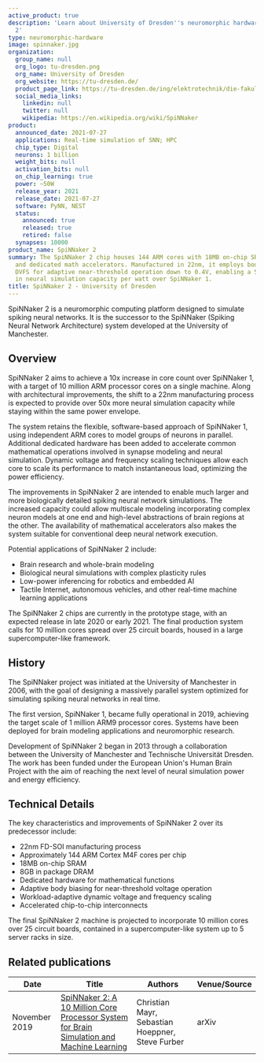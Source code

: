 ```yaml
---
active_product: true
description: 'Learn about University of Dresden''s neuromorphic hardware: SpiNNaker
  2'
type: neuromorphic-hardware
image: spinnaker.jpg
organization:
  group_name: null
  org_logo: tu-dresden.png
  org_name: University of Dresden
  org_website: https://tu-dresden.de/
  product_page_link: https://tu-dresden.de/ing/elektrotechnik/die-fakultaet/aktuelles/news/spinnaker2-tu-dresden-university-of-manchester-und-globalfoundries-gelingt-durchbruch-bei-ki-cloud-systemen?set_language=en
  social_media_links:
    linkedin: null
    twitter: null
    wikipedia: https://en.wikipedia.org/wiki/SpiNNaker
product:
  announced_date: 2021-07-27
  applications: Real-time simulation of SNN; HPC
  chip_type: Digital
  neurons: 1 billion
  weight_bits: null
  activation_bits: null
  on_chip_learning: true
  power: ~50W
  release_year: 2021
  release_date: 2021-07-27
  software: PyNN, NEST
  status:
    announced: true
    released: true
    retired: false
  synapses: 10000
product_name: SpiNNaker 2
summary: The SpiNNaker 2 chip houses 144 ARM cores with 18MB on-chip SRAM, 8GB DRAM,
  and dedicated math accelerators. Manufactured in 22nm, it employs body biasing and
  DVFS for adaptive near-threshold operation down to 0.4V, enabling a 50x increase
  in neural simulation capacity per watt over SpiNNaker 1.
title: SpiNNaker 2 - University of Dresden
---
```


SpiNNaker 2 is a neuromorphic computing platform designed to simulate spiking neural networks. It is the successor to the SpiNNaker (Spiking Neural Network Architecture) system developed at the University of Manchester. 

## Overview

SpiNNaker 2 aims to achieve a 10x increase in core count over SpiNNaker 1, with a target of 10 million ARM processor cores on a single machine. Along with architectural improvements, the shift to a 22nm manufacturing process is expected to provide over 50x more neural simulation capacity while staying within the same power envelope.

The system retains the flexible, software-based approach of SpiNNaker 1, using independent ARM cores to model groups of neurons in parallel. Additional dedicated hardware has been added to accelerate common mathematical operations involved in synapse modeling and neural simulation. Dynamic voltage and frequency scaling techniques allow each core to scale its performance to match instantaneous load, optimizing the power efficiency.

The improvements in SpiNNaker 2 are intended to enable much larger and more biologically detailed spiking neural network simulations. The increased capacity could allow multiscale modeling incorporating complex neuron models at one end and high-level abstractions of brain regions at the other. The availability of mathematical accelerators also makes the system suitable for conventional deep neural network execution.

Potential applications of SpiNNaker 2 include:

- Brain research and whole-brain modeling
- Biological neural simulations with complex plasticity rules
- Low-power inferencing for robotics and embedded AI
- Tactile Internet, autonomous vehicles, and other real-time machine learning applications

The SpiNNaker 2 chips are currently in the prototype stage, with an expected release in late 2020 or early 2021. The final production system calls for 10 million cores spread over 25 circuit boards, housed in a large supercomputer-like framework.

## History

The SpiNNaker project was initiated at the University of Manchester in 2006, with the goal of designing a massively parallel system optimized for simulating spiking neural networks in real time. 

The first version, SpiNNaker 1, became fully operational in 2019, achieving the target scale of 1 million ARM9 processor cores. Systems have been deployed for brain modeling applications and neuromorphic research.

Development of SpiNNaker 2 began in 2013 through a collaboration between the University of Manchester and Technische Universität Dresden. The work has been funded under the European Union's Human Brain Project with the aim of reaching the next level of neural simulation power and energy efficiency.

## Technical Details

The key characteristics and improvements of SpiNNaker 2 over its predecessor include:

- 22nm FD-SOI manufacturing process
- Approximately 144 ARM Cortex M4F cores per chip 
- 18MB on-chip SRAM
- 8GB in package DRAM  
- Dedicated hardware for mathematical functions
- Adaptive body biasing for near-threshold voltage operation
- Workload-adaptive dynamic voltage and frequency scaling
- Accelerated chip-to-chip interconnects

The final SpiNNaker 2 machine is projected to incorporate 10 million cores over 25 circuit boards, contained in a supercomputer-like system up to 5 server racks in size.

## Related publications
| Date | Title | Authors  | Venue/Source |
|------|-------|----------|------------- |
| November 2019 | [SpiNNaker 2: A 10 Million Core Processor System for Brain Simulation and Machine Learning](https://arxiv.org/abs/1911.02385) | Christian Mayr, Sebastian Hoeppner, Steve Furber |  arXiv |
